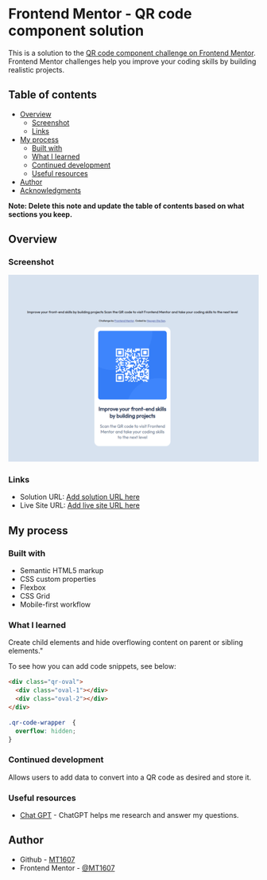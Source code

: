 # Frontend Mentor - QR code component solution

This is a solution to the [QR code component challenge on Frontend Mentor](https://www.frontendmentor.io/challenges/qr-code-component-iux_sIO_H). Frontend Mentor challenges help you improve your coding skills by building realistic projects. 

## Table of contents

- [Overview](#overview)
  - [Screenshot](#screenshot)
  - [Links](#links)
- [My process](#my-process)
  - [Built with](#built-with)
  - [What I learned](#what-i-learned)
  - [Continued development](#continued-development)
  - [Useful resources](#useful-resources)
- [Author](#author)
- [Acknowledgments](#acknowledgments)

**Note: Delete this note and update the table of contents based on what sections you keep.**

## Overview

### Screenshot

![](./screenshot.png)

### Links

- Solution URL: [Add solution URL here](https://github.com/MT1607/fe_mentor/tree/main/qr-code-component-main)
- Live Site URL: [Add live site URL here](https://mt1607.github.io/fe_mentor/qr-code-component-main/)

## My process

### Built with

- Semantic HTML5 markup
- CSS custom properties
- Flexbox
- CSS Grid
- Mobile-first workflow

### What I learned

Create child elements and hide overflowing content on parent or sibling elements."

To see how you can add code snippets, see below:

```html
<div class="qr-oval">
  <div class="oval-1"></div>
  <div class="oval-2"></div>
</div>
```
```css
.qr-code-wrapper  {
  overflow: hidden;
}
```

### Continued development

Allows users to add data to convert into a QR code as desired and store it.

### Useful resources

- [Chat GPT](https://chatgpt.com/) - ChatGPT helps me research and answer my questions.


## Author

- Github - [MT1607](https://github.com/MT1607)
- Frontend Mentor - [@MT1607](https://www.frontendmentor.io/profile/MT1607)